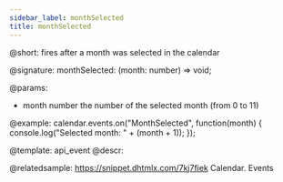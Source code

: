 ```yaml
---
sidebar_label: monthSelected
title: monthSelected
---          
```


@short: fires after a month was selected in the calendar

@signature: monthSelected: (month: number) => void;

@params:
- month     number      the number of the selected month (from 0 to 11)

@example:
calendar.events.on("MonthSelected", function(month) {
   console.log("Selected month: " + (month + 1));
});


@template: api_event
@descr:

@relatedsample:
https://snippet.dhtmlx.com/7kj7fiek	Calendar. Events


